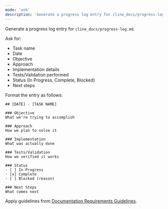 ```yaml
---
mode: 'ask'
description: 'Generate a progress log entry for cline_docs/progress-log.md'
---
```

Generate a progress log entry for `cline_docs/progress-log.md`.

Ask for:
- Task name
- Date
- Objective
- Approach
- Implementation details
- Tests/Validation performed
- Status (In Progress, Complete, Blocked)
- Next steps

Format the entry as follows:

```
## [DATE] - [TASK NAME]

### Objective
What we're trying to accomplish

### Approach
How we plan to solve it

### Implementation
What was actually done

### Tests/Validation
How we verified it works

### Status
- [ ] In Progress
- [x] Complete
- [ ] Blocked (reason)

### Next Steps
What comes next
```

Apply guidelines from [Documentation Requirements Guidelines](../../.clinerules/05-documentation-reqs.md).
